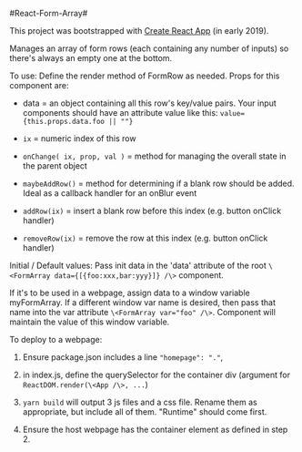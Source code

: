#React-Form-Array#

This project was bootstrapped with [Create React App](https://github.com/facebook/create-react-app) (in early 2019).

Manages an array of form rows (each containing any number of  inputs) so there's always an empty one at the bottom.

To use:
Define the render method of FormRow as needed.
Props for this component are:

+ data = an object containing all this row's key/value pairs. Your input components should have an attribute value like this:
`value={this.props.data.foo || ""}`

+ `ix` = numeric index of this row

+ `onChange( ix, prop, val )` = method for managing the overall state in the parent object

+ `maybeAddRow()` = method for determining if a blank row should be added. Ideal as a callback handler for an onBlur event

+ `addRow(ix)` = insert a blank row before this index (e.g. button onClick handler)

+ `removeRow(ix)` = remove the row at this index (e.g. button onClick handler)

Initial / Default values:
Pass init data in the 'data' attribute of the root `\<FormArray data={[{foo:xxx,bar:yyy}]} /\>` component.

If it's to be used in a webpage, assign data to a window variable myFormArray. If a different window var name is desired, then pass that name into the var attribute `\<FormArray var="foo" /\>`. Component will maintain the value of this window variable.


To deploy to a webpage:

1) Ensure package.json includes a line `"homepage": "."`,

2) in index.js, define the querySelector for the container div (argument for `ReactDOM.render(\<App /\>, ...`)

3) `yarn build` will output 3 js files and a css file. Rename them as appropriate, but include all of them. "Runtime" should come first.

4) Ensure the host webpage has the container element as defined in step 2.

